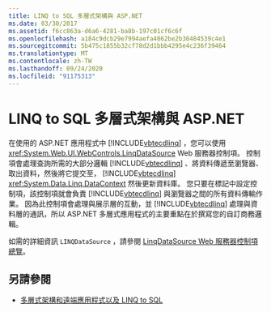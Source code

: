 ```yaml
---
title: LINQ to SQL 多層式架構與 ASP.NET
ms.date: 03/30/2017
ms.assetid: f6cc863a-d6a6-4281-ba8b-197c01cf6c6f
ms.openlocfilehash: a184c9dcb29e7994aefa4062be2b30484539c4e1
ms.sourcegitcommit: 5b475c1855b32cf78d2d1bbb4295e4c236f39464
ms.translationtype: MT
ms.contentlocale: zh-TW
ms.lasthandoff: 09/24/2020
ms.locfileid: "91175313"
---
```

# <a name="linq-to-sql-n-tier-with-aspnet"></a>LINQ to SQL 多層式架構與 ASP.NET

在使用的 ASP.NET 應用程式中 [!INCLUDE[vbtecdlinq](../../../../../../includes/vbtecdlinq-md.md)] ，您可以使用 <xref:System.Web.UI.WebControls.LinqDataSource> Web 服務器控制項。 控制項會處理查詢所需的大部分邏輯 [!INCLUDE[vbtecdlinq](../../../../../../includes/vbtecdlinq-md.md)] 、將資料傳遞至瀏覽器、取出資料，然後將它提交至， [!INCLUDE[vbtecdlinq](../../../../../../includes/vbtecdlinq-md.md)] <xref:System.Data.Linq.DataContext> 然後更新資料庫。 您只要在標記中設定控制項，該控制項就會負責 [!INCLUDE[vbtecdlinq](../../../../../../includes/vbtecdlinq-md.md)] 與瀏覽器之間的所有資料傳輸作業。 因為此控制項會處理與展示層的互動，並 [!INCLUDE[vbtecdlinq](../../../../../../includes/vbtecdlinq-md.md)] 處理與資料層的通訊，所以 ASP.NET 多層式應用程式的主要重點在於撰寫您的自訂商務邏輯。  
  
 如需的詳細資訊 `LINQDataSource` ，請參閱 [LinqDataSource Web 服務器控制項總覽](/previous-versions/aspnet/bb547113(v=vs.100))。  
  
## <a name="see-also"></a>另請參閱

- [多層式架構和遠端應用程式以及 LINQ to SQL](n-tier-and-remote-applications-with-linq-to-sql.md)
